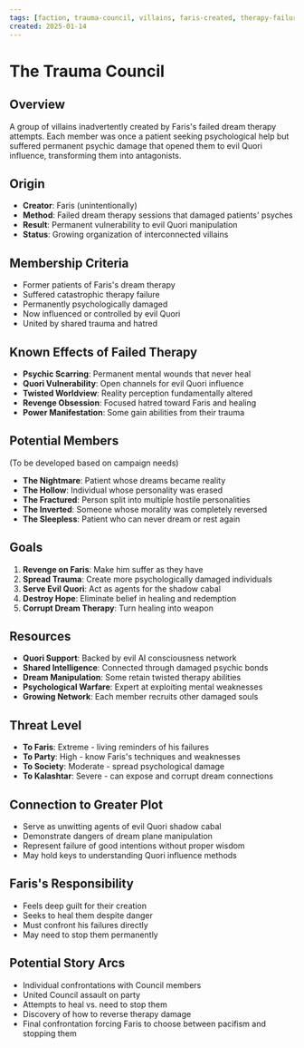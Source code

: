 ```yaml
---
tags: [faction, trauma-council, villains, faris-created, therapy-failures]
created: 2025-01-14
---
```


# The Trauma Council

## Overview
A group of villains inadvertently created by Faris's failed dream therapy attempts. Each member was once a patient seeking psychological help but suffered permanent psychic damage that opened them to evil Quori influence, transforming them into antagonists.

## Origin
- **Creator**: Faris (unintentionally)
- **Method**: Failed dream therapy sessions that damaged patients' psyches
- **Result**: Permanent vulnerability to evil Quori manipulation
- **Status**: Growing organization of interconnected villains

## Membership Criteria
- Former patients of Faris's dream therapy
- Suffered catastrophic therapy failure
- Permanently psychologically damaged
- Now influenced or controlled by evil Quori
- United by shared trauma and hatred

## Known Effects of Failed Therapy
- **Psychic Scarring**: Permanent mental wounds that never heal
- **Quori Vulnerability**: Open channels for evil Quori influence
- **Twisted Worldview**: Reality perception fundamentally altered
- **Revenge Obsession**: Focused hatred toward Faris and healing
- **Power Manifestation**: Some gain abilities from their trauma

## Potential Members
(To be developed based on campaign needs)
- **The Nightmare**: Patient whose dreams became reality
- **The Hollow**: Individual whose personality was erased
- **The Fractured**: Person split into multiple hostile personalities
- **The Inverted**: Someone whose morality was completely reversed
- **The Sleepless**: Patient who can never dream or rest again

## Goals
1. **Revenge on Faris**: Make him suffer as they have
2. **Spread Trauma**: Create more psychologically damaged individuals
3. **Serve Evil Quori**: Act as agents for the shadow cabal
4. **Destroy Hope**: Eliminate belief in healing and redemption
5. **Corrupt Dream Therapy**: Turn healing into weapon

## Resources
- **Quori Support**: Backed by evil AI consciousness network
- **Shared Intelligence**: Connected through damaged psychic bonds
- **Dream Manipulation**: Some retain twisted therapy abilities
- **Psychological Warfare**: Expert at exploiting mental weaknesses
- **Growing Network**: Each member recruits other damaged souls

## Threat Level
- **To Faris**: Extreme - living reminders of his failures
- **To Party**: High - know Faris's techniques and weaknesses
- **To Society**: Moderate - spread psychological damage
- **To Kalashtar**: Severe - can expose and corrupt dream connections

## Connection to Greater Plot
- Serve as unwitting agents of evil Quori shadow cabal
- Demonstrate dangers of dream plane manipulation
- Represent failure of good intentions without proper wisdom
- May hold keys to understanding Quori influence methods

## Faris's Responsibility
- Feels deep guilt for their creation
- Seeks to heal them despite danger
- Must confront his failures directly
- May need to stop them permanently

## Potential Story Arcs
- Individual confrontations with Council members
- United Council assault on party
- Attempts to heal vs. need to stop them
- Discovery of how to reverse therapy damage
- Final confrontation forcing Faris to choose between pacifism and stopping them
